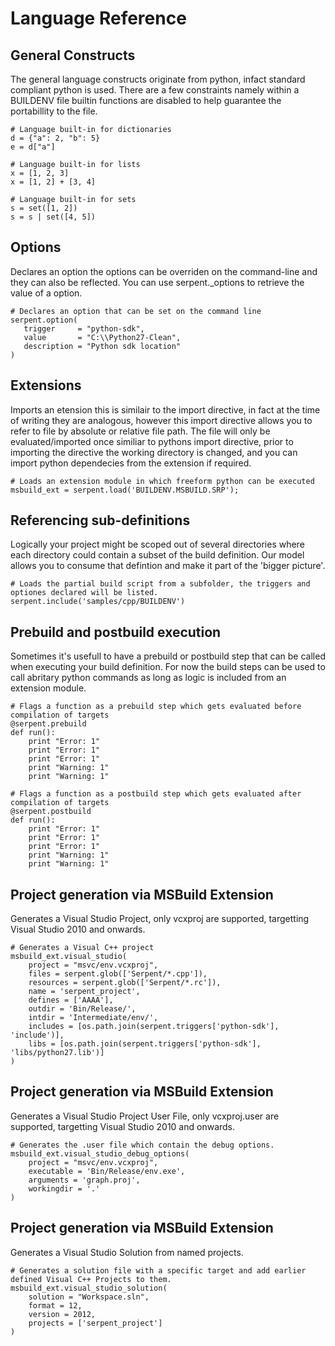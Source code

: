 
# Language Reference

## General Constructs

The general language constructs originate from python, infact standard compliant python is used. There are a few constraints namely
within a BUILDENV file builtin functions are disabled to help guarantee the portabillity to the file.

```
# Language built-in for dictionaries
d = {"a": 2, "b": 5}
e = d["a"]

# Language built-in for lists
x = [1, 2, 3]
x = [1, 2] + [3, 4]

# Language built-in for sets
s = set([1, 2])
s = s | set([4, 5])
```

## Options

Declares an option the options can be overriden on the command-line and they can also be reflected. You can use serpent._options
to retrieve the value of a option.

```
# Declares an option that can be set on the command line
serpent.option(
   trigger     = "python-sdk",
   value       = "C:\\Python27-Clean",
   description = "Python sdk location"
)
```

## Extensions

Imports an etension this is similair to the import directive, in fact at the time of writing they are analogous, however this import 
directive allows you to refer to file by absolute or relative file path. The file will only be evaluated/imported once similiar to pythons import directive, prior to importing the directive the working directory is changed, and you can import python dependecies 
from the extension if required.

```
# Loads an extension module in which freeform python can be executed 
msbuild_ext = serpent.load('BUILDENV.MSBUILD.SRP');
```

## Referencing sub-definitions

Logically your project might be scoped out of several directories where each directory could contain a subset of the build definition. Our model allows you to consume that defintion and make it part of the 'bigger picture'.

```
# Loads the partial build script from a subfolder, the triggers and optiones declared will be listed.
serpent.include('samples/cpp/BUILDENV')
```

## Prebuild and postbuild execution

Sometimes it's usefull to have a prebuild or postbuild step that can be called when executing your build definition. For now the build steps can be used to call abritary python commands as long as logic is included from an extension module.

```
# Flags a function as a prebuild step which gets evaluated before compilation of targets
@serpent.prebuild
def run():
    print "Error: 1"
    print "Error: 1"
    print "Error: 1"
    print "Warning: 1"
    print "Warning: 1"

# Flags a function as a postbuild step which gets evaluated after compilation of targets
@serpent.postbuild
def run():
    print "Error: 1"
    print "Error: 1"
    print "Error: 1"
    print "Warning: 1"
    print "Warning: 1"
```

## Project generation via MSBuild Extension

Generates a Visual Studio Project, only vcxproj are supported, targetting Visual Studio 2010 and onwards.

```
# Generates a Visual C++ project
msbuild_ext.visual_studio(
    project = "msvc/env.vcxproj",
    files = serpent.glob(['Serpent/*.cpp']),
    resources = serpent.glob(['Serpent/*.rc']),
    name = 'serpent_project',
    defines = ['AAAA'],
    outdir = 'Bin/Release/',
    intdir = 'Intermediate/env/',
    includes = [os.path.join(serpent.triggers['python-sdk'], 'include')],
    libs = [os.path.join(serpent.triggers['python-sdk'], 'libs/python27.lib')]
)
```

## Project generation via MSBuild Extension

Generates a Visual Studio Project User File, only vcxproj.user are supported, targetting Visual Studio 2010 and onwards.

```
# Generates the .user file which contain the debug options.
msbuild_ext.visual_studio_debug_options(
    project = "msvc/env.vcxproj",
    executable = 'Bin/Release/env.exe', 
    arguments = 'graph.proj', 
    workingdir = '.'
)
```

## Project generation via MSBuild Extension

Generates a Visual Studio Solution from named projects.

```
# Generates a solution file with a specific target and add earlier defined Visual C++ Projects to them.
msbuild_ext.visual_studio_solution(
    solution = "Workspace.sln",
    format = 12,
    version = 2012,
    projects = ['serpent_project']
)
```





